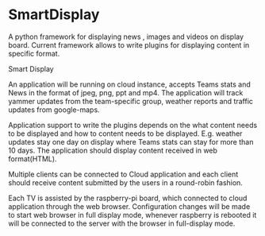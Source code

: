 # SmartDisplay
A python framework for displaying news , images and videos on display board. Current framework allows to write plugins 
for displaying content in specific format.

Smart Display

An application will be running on cloud instance, accepts Teams stats and News in the format of jpeg, png, ppt and mp4.
The application will track yammer updates from the team-specific group, weather reports and traffic updates from google-maps.  

Application support to write the plugins depends on the what content needs to be displayed and how to content needs to be displayed.
E.g. weather updates stay one day on display where Teams stats can stay for more than 10 days. 
The application should display content received in web format(HTML).

Multiple clients can be connected to Cloud application and each client should receive content submitted by the users in a 
round-robin fashion.

Each TV is assisted by the raspberry-pi board, which connected to cloud application through the web browser. 
Configuration changes will be made to start web browser in full display mode, whenever raspberry is rebooted 
it will be connected to the server with the browser in full-display mode.
